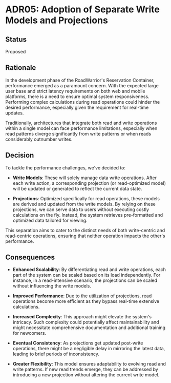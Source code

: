 # ADR05: Adoption of Separate Write Models and Projections

## Status

Proposed

## Rationale

In the development phase of the RoadWarrior's Reservation Container, performance emerged as a paramount concern. With the expected large user base and strict latency requirements on both web and mobile platforms, there is a need to ensure optimal system responsiveness. Performing complex calculations during read operations could hinder the desired performance, especially given the requirement for real-time updates.

Traditionally, architectures that integrate both read and write operations within a single model can face performance limitations, especially when read patterns diverge significantly from write patterns or when reads considerably outnumber writes.

## Decision

To tackle the performance challenges, we've decided to:

- **Write Models**: These will solely manage data write operations. After each write action, a corresponding projection (or read-optimized model) will be updated or generated to reflect the current data state.

- **Projections**: Optimized specifically for read operations, these models are derived and updated from the write models. By relying on these projections, we can serve data to users without executing costly calculations on the fly. Instead, the system retrieves pre-formatted and optimized data tailored for viewing.

This separation aims to cater to the distinct needs of both write-centric and read-centric operations, ensuring that neither operation impacts the other's performance.

## Consequences

- **Enhanced Scalability**: By differentiating read and write operations, each part of the system can be scaled based on its load independently. For instance, in a read-intensive scenario, the projections can be scaled without influencing the write models.

- **Improved Performance**: Due to the utilization of projections, read operations become more efficient as they bypass real-time extensive calculations.

- **Increased Complexity**: This approach might elevate the system's intricacy. Such complexity could potentially affect maintainability and might necessitate comprehensive documentation and additional training for newcomers.

- **Eventual Consistency**: As projections get updated post-write operations, there might be a negligible delay in mirroring the latest data, leading to brief periods of inconsistency.

- **Greater Flexibility**: This model ensures adaptability to evolving read and write patterns. If new read trends emerge, they can be addressed by introducing a new projection without altering the current write model.
